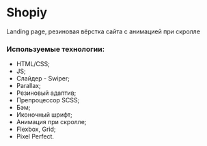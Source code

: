 # Shopiy
Landing page, резиновая вёрстка сайта с анимацией при скролле

### Используемые технологии:

- HTML/CSS;
- JS;
- Слайдер - Swiper;
- Parallax;
- Резиновый адаптив;
- Препроцессор SCSS;
- Бэм;
- Иконочный шрифт;
- Анимация при скролле;
- Flexbox, Grid;
- Pixel Perfect.

